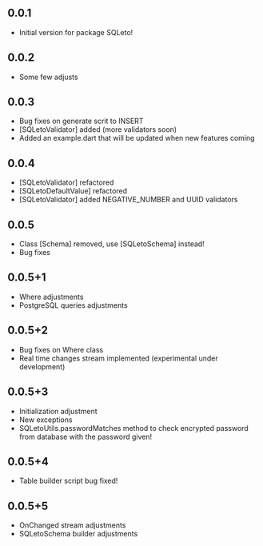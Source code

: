## 0.0.1

- Initial version for package SQLeto!

## 0.0.2

- Some few adjusts

## 0.0.3

- Bug fixes on generate scrit to INSERT
- [SQLetoValidator] added (more validators soon)
- Added an example.dart that will be updated when new features coming

## 0.0.4

- [SQLetoValidator] refactored
- [SQLetoDefaultValue] refactored
- [SQLetoValidator] added NEGATIVE_NUMBER and UUID validators

## 0.0.5

- Class [Schema] removed, use [SQLetoSchema] instead!
- Bug fixes

## 0.0.5+1

- Where adjustments
- PostgreSQL queries adjustments

## 0.0.5+2

- Bug fixes on Where class
- Real time changes stream implemented (experimental under development)

## 0.0.5+3

- Initialization adjustment
- New exceptions
- SQLetoUtils.passwordMatches method to check encrypted password from database with the password given!

## 0.0.5+4

- Table builder script bug fixed!

## 0.0.5+5

- OnChanged stream adjustments
- SQLetoSchema builder adjustments